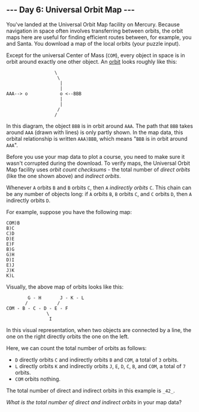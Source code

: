 ﻿## --- Day 6: Universal Orbit Map ---

You've landed at the Universal Orbit Map facility on Mercury. Because navigation in space often involves transferring between orbits, the orbit maps here are useful for finding efficient routes between, for example, you and Santa. You download a map of the local orbits (your puzzle input).

Except for the universal Center of Mass (`COM`), every object in space is in orbit around  exactly one other object. An  [orbit](https://en.wikipedia.org/wiki/Orbit)  looks roughly like this:

```
                  \
                   \
                    |
                    |
AAA--> o            o <--BBB
                    |
                    |
                   /
                  /

```

In this diagram, the object  `BBB`  is in orbit around  `AAA`. The path that  `BBB`  takes around  `AAA`  (drawn with lines) is only partly shown. In the map data, this orbital relationship is written  `AAA)BBB`, which means "`BBB`  is in orbit around  `AAA`".

Before you use your map data to plot a course, you need to make sure it wasn't corrupted during the download. To verify maps, the Universal Orbit Map facility uses  _orbit count checksums_  - the total number of  _direct orbits_  (like the one shown above) and  _indirect orbits_.

Whenever  `A`  orbits  `B`  and  `B`  orbits  `C`, then  `A`  _indirectly orbits_  `C`. This chain can be any number of objects long: if  `A`  orbits  `B`,  `B`  orbits  `C`, and  `C`  orbits  `D`, then  `A`  indirectly orbits  `D`.

For example, suppose you have the following map:

```
COM)B
B)C
C)D
D)E
E)F
B)G
G)H
D)I
E)J
J)K
K)L

```

Visually, the above map of orbits looks like this:

```
        G - H       J - K - L
       /           /
COM - B - C - D - E - F
               \
                I

```

In this visual representation, when two objects are connected by a line, the one on the right directly orbits the one on the left.

Here, we can count the total number of orbits as follows:

-   `D`  directly orbits  `C`  and indirectly orbits  `B`  and  `COM`, a total of  `3`  orbits.
-   `L`  directly orbits  `K`  and indirectly orbits  `J`,  `E`,  `D`,  `C`,  `B`, and  `COM`, a total of  `7`  orbits.
-   `COM`  orbits nothing.

The total number of direct and indirect orbits in this example is  `_42_`.

_What is the total number of direct and indirect orbits_  in your map data?